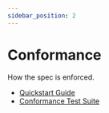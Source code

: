 ```yaml
---
sidebar_position: 2
---
```


# Conformance

How the spec is enforced.

- [Quickstart Guide](fb/quickstart.md)
- [Conformance Test Suite](testsuite.md)
